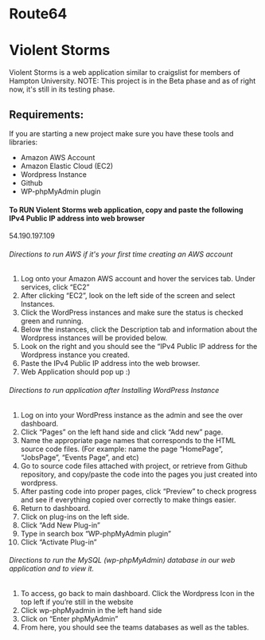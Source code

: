 # Route64

# Violent Storms

Violent Storms is a web application similar to craigslist for members of Hampton University.
NOTE: This project is in the Beta phase and as of right now, it's still in its testing phase.

## Requirements:
If you are starting a new project make sure you have these tools and libraries:
- Amazon AWS Account
- Amazon Elastic Cloud (EC2)
- Wordpress Instance
- Github
- WP-phpMyAdmin plugin



#### To RUN Violent Storms web application, copy and paste the following IPv4 Public IP address into web browser
54.190.197.109

###### Directions to run AWS if it's your first time creating an AWS account
1. Log onto your Amazon AWS account and hover the services tab.  Under services, click “EC2”
2. After clicking “EC2”, look on the left side of the screen and select Instances.
3. Click the WordPress instances and make sure the status is checked green and running.
4. Below the instances, click the Description tab and information about the Wordpress instances will be provided below.
5. Look on the right and you should see the “IPv4 Public IP address for the Wordpress instance you created.
6. Paste the IPv4 Public IP address into the web browser.
7. Web Application should pop up :) 

###### Directions to run application after Installing WordPress Instance
1. Log on into your WordPress instance as the admin and see the over dashboard.
2. Click “Pages” on the left hand side and click “Add new” page.
3. Name the appropriate page names that corresponds to the HTML source code files.  (For example: name the page “HomePage”, “JobsPage”, “Events Page”, and etc)
4. Go to source code files attached with project, or retrieve from Github repository, and copy/paste the code into the pages you just created into wordpress.
5. After pasting code into proper pages, click “Preview” to check progress and see if everything copied over correctly to make things easier. 
6. Return to dashboard.
7. Click on plug-ins on the left side.
8. Click “Add New Plug-in”
9. Type in search box “WP-phpMyAdmin plugin”
10. Click “Activate Plug-in”
###### Directions to run the MySQL (wp-phpMyAdmin) database in our web application and to view it.
1. To access, go back to main dashboard.  Click the Wordpress Icon in the top left if you’re still in the website
2. Click wp-phpMyadmin in the left hand side
3. Click on “Enter phpMyAdmin”
4. From here, you should see the teams databases as well as the tables.
